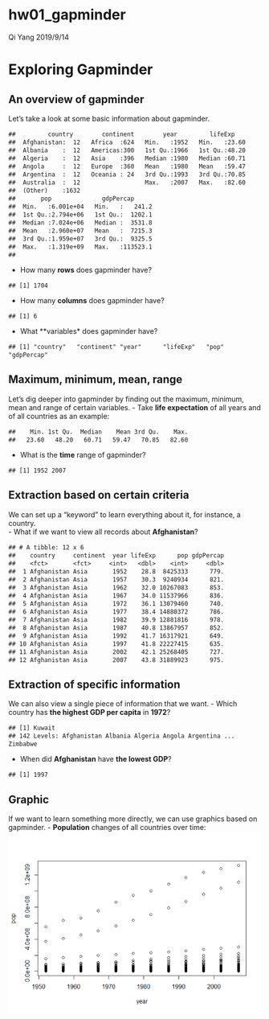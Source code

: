 hw01\_gapminder
================
Qi Yang
2019/9/14

# Exploring Gapminder

## An overview of gapminder

Let’s take a look at some basic information about gapminder.

    ##         country        continent        year         lifeExp     
    ##  Afghanistan:  12   Africa  :624   Min.   :1952   Min.   :23.60  
    ##  Albania    :  12   Americas:300   1st Qu.:1966   1st Qu.:48.20  
    ##  Algeria    :  12   Asia    :396   Median :1980   Median :60.71  
    ##  Angola     :  12   Europe  :360   Mean   :1980   Mean   :59.47  
    ##  Argentina  :  12   Oceania : 24   3rd Qu.:1993   3rd Qu.:70.85  
    ##  Australia  :  12                  Max.   :2007   Max.   :82.60  
    ##  (Other)    :1632                                                
    ##       pop              gdpPercap       
    ##  Min.   :6.001e+04   Min.   :   241.2  
    ##  1st Qu.:2.794e+06   1st Qu.:  1202.1  
    ##  Median :7.024e+06   Median :  3531.8  
    ##  Mean   :2.960e+07   Mean   :  7215.3  
    ##  3rd Qu.:1.959e+07   3rd Qu.:  9325.5  
    ##  Max.   :1.319e+09   Max.   :113523.1  
    ## 

  - How many **rows** does gapminder have?

<!-- end list -->

    ## [1] 1704

  - How many **columns** does gapminder have?

<!-- end list -->

    ## [1] 6

  - What \*\*variables\* does gapminder have?

<!-- end list -->

    ## [1] "country"   "continent" "year"      "lifeExp"   "pop"       "gdpPercap"

## Maximum, minimum, mean, range

Let’s dig deeper into gapminder by finding out the maximum, minimum,
mean and range of certain variables. - Take **life expectation** of all
years and of all countries as an example:

    ##    Min. 1st Qu.  Median    Mean 3rd Qu.    Max. 
    ##   23.60   48.20   60.71   59.47   70.85   82.60

  - What is the **time** range of gapminder?

<!-- end list -->

    ## [1] 1952 2007

## Extraction based on certain criteria

We can set up a “keyword” to learn everything about it, for instance, a
country.  
\- What if we want to view all records about **Afghanistan**?

    ## # A tibble: 12 x 6
    ##    country     continent  year lifeExp      pop gdpPercap
    ##    <fct>       <fct>     <int>   <dbl>    <int>     <dbl>
    ##  1 Afghanistan Asia       1952    28.8  8425333      779.
    ##  2 Afghanistan Asia       1957    30.3  9240934      821.
    ##  3 Afghanistan Asia       1962    32.0 10267083      853.
    ##  4 Afghanistan Asia       1967    34.0 11537966      836.
    ##  5 Afghanistan Asia       1972    36.1 13079460      740.
    ##  6 Afghanistan Asia       1977    38.4 14880372      786.
    ##  7 Afghanistan Asia       1982    39.9 12881816      978.
    ##  8 Afghanistan Asia       1987    40.8 13867957      852.
    ##  9 Afghanistan Asia       1992    41.7 16317921      649.
    ## 10 Afghanistan Asia       1997    41.8 22227415      635.
    ## 11 Afghanistan Asia       2002    42.1 25268405      727.
    ## 12 Afghanistan Asia       2007    43.8 31889923      975.

## Extraction of specific information

We can also view a single piece of information that we want. - Which
country has **the highest GDP per capita** in **1972**?

    ## [1] Kuwait
    ## 142 Levels: Afghanistan Albania Algeria Angola Argentina ... Zimbabwe

  - When did **Afghanistan** have **the lowest GDP**?

<!-- end list -->

    ## [1] 1997

## Graphic

If we want to learn something more directly, we can use graphics based
on gapminder. - **Population** changes of all countries over time:  
![](hw01_gapminder_files/figure-gfm/unnamed-chunk-11-1.png)<!-- -->
